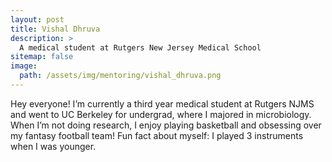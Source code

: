 ```yaml
---
layout: post
title: Vishal Dhruva
description: >
  A medical student at Rutgers New Jersey Medical School
sitemap: false
image:
  path: /assets/img/mentoring/vishal_dhruva.png
---
```


Hey everyone! I’m currently a third year medical student at Rutgers
NJMS and went to UC Berkeley for undergrad, where I majored in
microbiology. When I’m not doing research, I enjoy playing basketball
and obsessing over my fantasy football team! Fun fact about myself: I
played 3 instruments when I was younger.